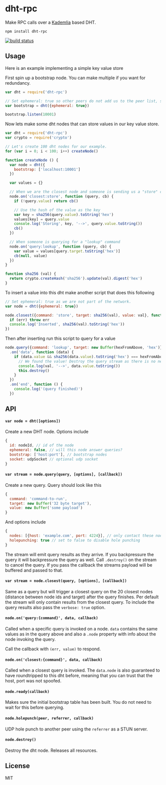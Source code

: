# dht-rpc

Make RPC calls over a [Kademlia](https://pdos.csail.mit.edu/~petar/papers/maymounkov-kademlia-lncs.pdf) based DHT.

```
npm install dht-rpc
```
[![build status](http://img.shields.io/travis/mafintosh/dht-rpc.svg?style=flat)](http://travis-ci.org/mafintosh/dht-rpc)

## Usage

Here is an example implementing a simple key value store

First spin up a bootstrap node. You can make multiple if you want for redundancy.

``` js
var dht = require('dht-rpc')

// Set ephemeral: true so other peers do not add us to the peer list, simply bootstrap
var bootstrap = dht({ephemeral: true})

bootstrap.listen(10001)
```

Now lets make some dht nodes that can store values in our key value store.

``` js
var dht = require('dht-rpc')
var crypto = require('crypto')

// Let's create 100 dht nodes for our example.
for (var i = 0; i < 100; i++) createNode()

function createNode () {
  var node = dht({
    bootstrap: ['localhost:10001']
  })

  var values = {}

  // When we are the closest node and someone is sending us a "store" command
  node.on('closest:store', function (query, cb) {
    if (!query.value) return cb()

    // Use the hash of the value as the key
    var key = sha256(query.value).toString('hex')
    values[key] = query.value
    console.log('Storing', key, '-->', query.value.toString())
    cb()
  })

  // When someone is querying for a "lookup" command
  node.on('query:lookup', function (query, cb) {
    var value = values[query.target.toString('hex')]
    cb(null, value)
  })
}

function sha256 (val) {
  return crypto.createHash('sha256').update(val).digest('hex')
}
```

To insert a value into this dht make another script that does this following

``` js
// Set ephemeral: true as we are not part of the network.
var node = dht({ephemeral: true})

node.closest({command: 'store', target: sha256(val), value: val}, function (err, res) {
  if (err) throw err
  console.log('Inserted', sha256(val).toString('hex'))
})
```

Then after inserting run this script to query for a value

``` js
node.query({command: 'lookup', target: new Buffer(hexFromAbove, 'hex')})
  .on('data', function (data) {
    if (data.value && sha256(data.value).toString('hex') === hexFromAbove) {
      // We found the value! Destroy the query stream as there is no need to continue.
      console.log(val, '-->', data.value.toString())
      this.destroy()
    }
  })
  .on('end', function () {
    console.log('(query finished)')
  })
```

## API

#### `var node = dht([options])`

Create a new DHT node. Options include

``` js
{
  id: nodeId, // id of the node
  ephemeral: false, // will this node answer queries?
  bootstrap: ['host:port'], // bootstrap nodes
  socket: udpSocket // optional udp socket
}
```

#### `var stream = node.query(query, [options], [callback])`

Create a new query. Query should look like this

``` js
{
  command: 'command-to-run',
  target: new Buffer('32 byte target'),
  value: new Buffer('some payload')
}
```

And options include

``` js
{
  nodes: [{host: 'example.com', port: 4224}], // only contact these nodes
  holepunching: true // set to false to disable hole punching
}
```

The stream will emit query results as they arrive. If you backpressure the query it will backpressure the query as well.
Call `.destroy()` on the stream to cancel the query. If you pass the callback the streams payload will be buffered and passed to that.

#### `var stream = node.closest(query, [options], [callback])`

Same as a query but will trigger a closest query on the 20 closest nodes (distance between node ids and target) after the query finishes.
Per default the stream will only contain results from the closest query. To include the query results also pass the `verbose: true` option.

#### `node.on('query:{command}', data, callback)`

Called when a specific query is invoked on a node. `data` contains the same values as in the query above and also a `.node` property with info about the node invoking the query.

Call the callback with `(err, value)` to respond.

#### `node.on('closest:{command}', data, callback)`

Called when a closest query is invoked. The `data.node` is also guaranteed to have roundtripped to this dht before, meaning that you can trust that the host, port was not spoofed.

#### `node.ready(callback)`

Makes sure the initial bootstrap table has been built. You do not need to wait for this before querying.

#### `node.holepunch(peer, referrer, callback)`

UDP hole punch to another peer using the `referrer` as a STUN server.

#### `node.destroy()`

Destroy the dht node. Releases all resources.

## License

MIT
